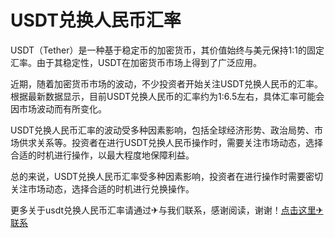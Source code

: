 # USDT兑换人民币汇率

USDT（Tether）是一种基于稳定币的加密货币，其价值始终与美元保持1:1的固定汇率。由于其稳定性，USDT在加密货币市场上得到了广泛应用。

近期，随着加密货币市场的波动，不少投资者开始关注USDT兑换人民币的汇率。根据最新数据显示，目前USDT兑换人民币的汇率约为1:6.5左右，具体汇率可能会因市场波动而有所变化。

USDT兑换人民币汇率的波动受多种因素影响，包括全球经济形势、政治局势、市场供求关系等。投资者在进行USDT兑换人民币操作时，需要关注市场动态，选择合适的时机进行操作，以最大程度地保障利益。

总的来说，USDT兑换人民币汇率受多种因素影响，投资者在进行操作时需要密切关注市场动态，选择合适的时机进行兑换操作。

更多关于usdt兑换人民币汇率请通过✈与我们联系，感谢阅读，谢谢！[点击这里✈联系](https://www.trx.tw)